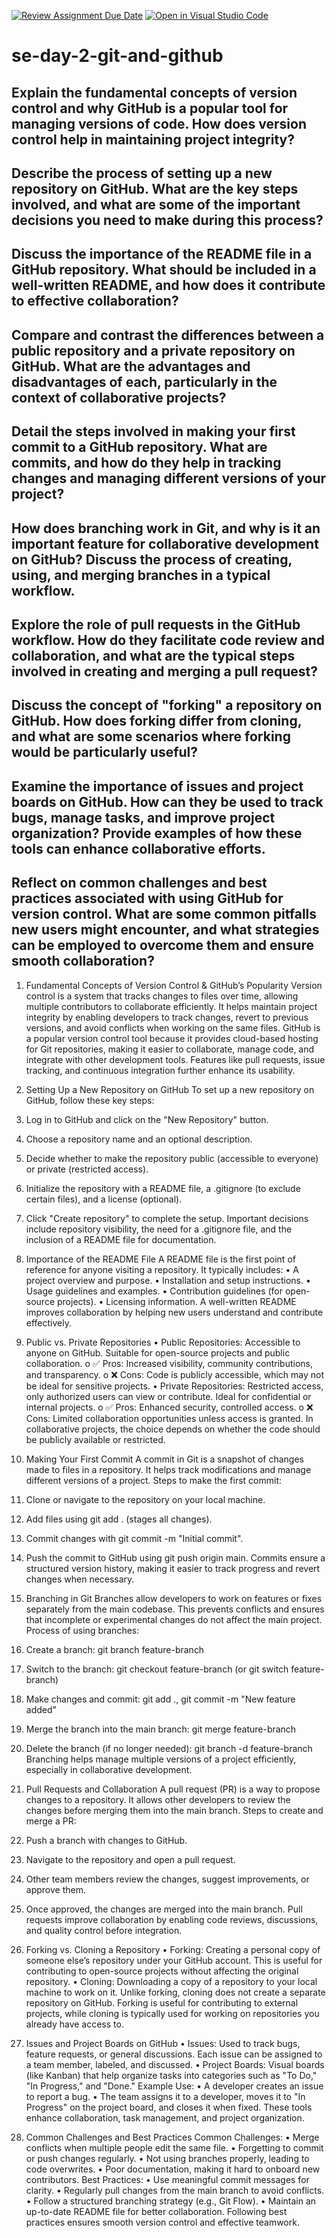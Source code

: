 [![Review Assignment Due Date](https://classroom.github.com/assets/deadline-readme-button-22041afd0340ce965d47ae6ef1cefeee28c7c493a6346c4f15d667ab976d596c.svg)](https://classroom.github.com/a/8wgCKhpZ)
[![Open in Visual Studio Code](https://classroom.github.com/assets/open-in-vscode-2e0aaae1b6195c2367325f4f02e2d04e9abb55f0b24a779b69b11b9e10269abc.svg)](https://classroom.github.com/online_ide?assignment_repo_id=18446292&assignment_repo_type=AssignmentRepo)
# se-day-2-git-and-github
## Explain the fundamental concepts of version control and why GitHub is a popular tool for managing versions of code. How does version control help in maintaining project integrity?

## Describe the process of setting up a new repository on GitHub. What are the key steps involved, and what are some of the important decisions you need to make during this process?

## Discuss the importance of the README file in a GitHub repository. What should be included in a well-written README, and how does it contribute to effective collaboration?

## Compare and contrast the differences between a public repository and a private repository on GitHub. What are the advantages and disadvantages of each, particularly in the context of collaborative projects?

## Detail the steps involved in making your first commit to a GitHub repository. What are commits, and how do they help in tracking changes and managing different versions of your project?

## How does branching work in Git, and why is it an important feature for collaborative development on GitHub? Discuss the process of creating, using, and merging branches in a typical workflow.

## Explore the role of pull requests in the GitHub workflow. How do they facilitate code review and collaboration, and what are the typical steps involved in creating and merging a pull request?

## Discuss the concept of "forking" a repository on GitHub. How does forking differ from cloning, and what are some scenarios where forking would be particularly useful?

## Examine the importance of issues and project boards on GitHub. How can they be used to track bugs, manage tasks, and improve project organization? Provide examples of how these tools can enhance collaborative efforts.

## Reflect on common challenges and best practices associated with using GitHub for version control. What are some common pitfalls new users might encounter, and what strategies can be employed to overcome them and ensure smooth collaboration?
1. Fundamental Concepts of Version Control & GitHub’s Popularity
Version control is a system that tracks changes to files over time, allowing multiple contributors to collaborate efficiently. It helps maintain project integrity by enabling developers to track changes, revert to previous versions, and avoid conflicts when working on the same files.
GitHub is a popular version control tool because it provides cloud-based hosting for Git repositories, making it easier to collaborate, manage code, and integrate with other development tools. Features like pull requests, issue tracking, and continuous integration further enhance its usability.

2. Setting Up a New Repository on GitHub
To set up a new repository on GitHub, follow these key steps:
1.	Log in to GitHub and click on the "New Repository" button.
2.	Choose a repository name and an optional description.
3.	Decide whether to make the repository public (accessible to everyone) or private (restricted access).
4.	Initialize the repository with a README file, a .gitignore (to exclude certain files), and a license (optional).
5.	Click "Create repository" to complete the setup.
Important decisions include repository visibility, the need for a .gitignore file, and the inclusion of a README file for documentation.

3. Importance of the README File
A README file is the first point of reference for anyone visiting a repository. It typically includes:
•	A project overview and purpose.
•	Installation and setup instructions.
•	Usage guidelines and examples.
•	Contribution guidelines (for open-source projects).
•	Licensing information.
A well-written README improves collaboration by helping new users understand and contribute effectively.

4. Public vs. Private Repositories
•	Public Repositories: Accessible to anyone on GitHub. Suitable for open-source projects and public collaboration.
o	✅ Pros: Increased visibility, community contributions, and transparency.
o	❌ Cons: Code is publicly accessible, which may not be ideal for sensitive projects.
•	Private Repositories: Restricted access, only authorized users can view or contribute. Ideal for confidential or internal projects.
o	✅ Pros: Enhanced security, controlled access.
o	❌ Cons: Limited collaboration opportunities unless access is granted.
In collaborative projects, the choice depends on whether the code should be publicly available or restricted.

5. Making Your First Commit
A commit in Git is a snapshot of changes made to files in a repository. It helps track modifications and manage different versions of a project.
Steps to make the first commit:
1.	Clone or navigate to the repository on your local machine.
2.	Add files using git add . (stages all changes).
3.	Commit changes with git commit -m "Initial commit".
4.	Push the commit to GitHub using git push origin main.
Commits ensure a structured version history, making it easier to track progress and revert changes when necessary.

6. Branching in Git
Branches allow developers to work on features or fixes separately from the main codebase. This prevents conflicts and ensures that incomplete or experimental changes do not affect the main project.
Process of using branches:
1.	Create a branch: git branch feature-branch
2.	Switch to the branch: git checkout feature-branch (or git switch feature-branch)
3.	Make changes and commit: git add ., git commit -m "New feature added"
4.	Merge the branch into the main branch: git merge feature-branch
5.	Delete the branch (if no longer needed): git branch -d feature-branch
Branching helps manage multiple versions of a project efficiently, especially in collaborative development.

7. Pull Requests and Collaboration
A pull request (PR) is a way to propose changes to a repository. It allows other developers to review the changes before merging them into the main branch.
Steps to create and merge a PR:
1.	Push a branch with changes to GitHub.
2.	Navigate to the repository and open a pull request.
3.	Other team members review the changes, suggest improvements, or approve them.
4.	Once approved, the changes are merged into the main branch.
Pull requests improve collaboration by enabling code reviews, discussions, and quality control before integration.

8. Forking vs. Cloning a Repository
•	Forking: Creating a personal copy of someone else’s repository under your GitHub account. This is useful for contributing to open-source projects without affecting the original repository.
•	Cloning: Downloading a copy of a repository to your local machine to work on it. Unlike forking, cloning does not create a separate repository on GitHub.
Forking is useful for contributing to external projects, while cloning is typically used for working on repositories you already have access to.

9. Issues and Project Boards on GitHub
•	Issues: Used to track bugs, feature requests, or general discussions. Each issue can be assigned to a team member, labeled, and discussed.
•	Project Boards: Visual boards (like Kanban) that help organize tasks into categories such as "To Do," "In Progress," and "Done."
Example Use:
•	A developer creates an issue to report a bug.
•	The team assigns it to a developer, moves it to "In Progress" on the project board, and closes it when fixed.
These tools enhance collaboration, task management, and project organization.

10. Common Challenges and Best Practices
Common Challenges:
•	Merge conflicts when multiple people edit the same file.
•	Forgetting to commit or push changes regularly.
•	Not using branches properly, leading to code overwrites.
•	Poor documentation, making it hard to onboard new contributors.
Best Practices:
•	Use meaningful commit messages for clarity.
•	Regularly pull changes from the main branch to avoid conflicts.
•	Follow a structured branching strategy (e.g., Git Flow).
•	Maintain an up-to-date README file for better collaboration.
Following best practices ensures smooth version control and effective teamwork.


